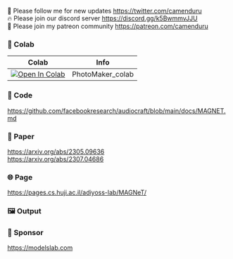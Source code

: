 🐣 Please follow me for new updates https://twitter.com/camenduru <br />
🔥 Please join our discord server https://discord.gg/k5BwmmvJJU <br />
🥳 Please join my patreon community https://patreon.com/camenduru <br />

### 🦒 Colab

| Colab | Info
| --- | --- |
[![Open In Colab](https://colab.research.google.com/assets/colab-badge.svg)](https://colab.research.google.com/github/camenduru/PhotoMaker-colab/blob/main/PhotoMaker_colab.ipynb) | PhotoMaker_colab

### 🧬 Code
https://github.com/facebookresearch/audiocraft/blob/main/docs/MAGNET.md

### 📄 Paper
https://arxiv.org/abs/2305.09636 <br />
https://arxiv.org/abs/2307.04686 <br />

### 🌐 Page
https://pages.cs.huji.ac.il/adiyoss-lab/MAGNeT/

### 🖼 Output


### 🏢 Sponsor
https://modelslab.com
